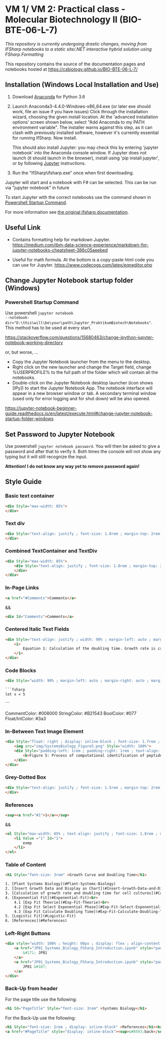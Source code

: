 # VM 1/ VM 2: Practical class - Molecular Biotechnology II (BIO-BTE-06-L-7)

_This repository is currently undergoing drastic changes, moving from IFSharp notebooks to a static site/.NET interactive hybrid solution using FSharp.Formatting_

This repository contains the source of the documentation pages and notebooks hosted at https://csbiology.github.io/BIO-BTE-06-L-7/

## Installation (Windows Local Installation and Use)

1. Download [Anaconda](https://www.anaconda.com/download/) for Python 3.6

2. Launch Anaconda3-4.4.0-Windows-x86_64.exe (or later exe should work, file an issue if you have issues)
   Click through the installation wizard, choosing the given install location. At the 'advanced installation options' screen shown below, select "Add Anaconda to my PATH environment variable". The installer warns against this step, as it can clash with previously installed software, however it's currently essential for running IfSharp. Now install.

   This should also install Jupyter: you may check this by entering 'jupyter notebook' into the Anaconda console window. If Jupyter does not launch (it should launch in the browser), install using 'pip install jupyter', or by following [Jupyter](http://jupyter.readthedocs.io/en/latest/install.html) instructions.

3. Run the "IfSharp\ifsharp.exe" once when first downloading. 

Jupyter will start and a notebook with F# can be selected. This can be run via "jupyter notebook" in future

To start Jupyter with the correct notebooks use the command shown in [Powershell Startup Command](#Powershell-Startup-Command).

For more information see [the original ifsharp documentation](https://github.com/fsprojects/IfSharp#windows-local-installation-and-use).

## Useful Link

- Contains formatting help for markdown Jupyter. https://medium.com/ibm-data-science-experience/markdown-for-jupyter-notebooks-cheatsheet-386c05aeebed

- Useful for math formula. At the bottom is a copy-paste html code you can use for Jupyter. https://www.codecogs.com/latex/eqneditor.php

## Change Jupyter Notebook startup folder (Windows)

### Powershell Startup Command

Use powershell <code>jupyter notebook --notebook-dir="D:\this\will\be\your\path\Jupyter_PraktikumBiotech\Notebooks"</code>.
This method has to be used at every start.

https://stackoverflow.com/questions/15680463/change-ipython-jupyter-notebook-working-directory

or, but worse, ...

- Copy the Jupyter Notebook launcher from the menu to the desktop.
- Right click on the new launcher and change the Target field, change %USERPROFILE% to the full path of the folder which will contain all the notebooks.
- Double-click on the Jupyter Notebook desktop launcher (icon shows [IPy]) to start the Jupyter Notebook App. The notebook interface will appear in a new browser window or tab. A secondary terminal window (used only for error logging and for shut down) will be also opened.

https://jupyter-notebook-beginner-guide.readthedocs.io/en/latest/execute.html#change-jupyter-notebook-startup-folder-windows

## Set Password to Jupyter Notebook

Use powershell <code>jupyter notebook password</code>.
You will then be asked to give a password and after that to verify it. Both times the console will not show any typing but it will still recognize the input.

<b>Attention! I do not know any way yet to remove password again!</b>

## Style Guide

### Basic text container
```html 
<div Style="max-width: 85%">
</div>
```
### Text div

```html 
<div Style="text-align: justify ; font-size: 1.8rem ; margin-top: 2rem ; line-height: 1.5">
</div>
```

### Combined TextContainer and TextDiv

```html 
<div Style="max-width: 85%">
	<div Style="text-align: justify ; font-size: 1.8rem ; margin-top: 2rem ; line-height: 1.5">
	</div>
</div>
```

### In-Page Links
```html
<a href="#Comments">Comments</a>
```
&&

```html
<div Id="Comments">Comments</a>
```

### Centered Italic Text Fields
```html
<div Style="text-align: justify ; width: 90% ; margin-left: auto ; margin-right: auto ; margin-top: 2rem">
    <i>
        Equation 1: Calculation of the doubling time. Growth rate is calculates as shwon in.
    </i>
</div>
```

### Code Blocks

```html
<div Style="width: 90% ; margin-left: auto ; margin-right: auto ; margin-top: 1rem">

```fsharp
let x = 5
```

</div>
```


CommentColor: #008000
StringColor: #B21543
BoolColor: #077
Float/IntColor: #3a3

### In-Between Text Image Element

```html
<div Style="float: right ; display: inline-block ; font-size: 1.7rem ; color: #44546a ; width: 60% ; padding: 15px">
    <img src="img/SystemsBiology_Figure5.png" Style="width: 100%">
    <div Style="padding-left: 1rem ; padding-right: 1rem ; text-align: justify ; ">
        <b>Figure 5: Process of computational identification of peptides from their fragment spectra</b>
    </div>
</div>    
```

### Grey-Dotted Box

```html
<div Style="text-align: justify ; font-size: 1.5rem ; margin-top: 2rem ; margin-bottom: 2rem ; line-height: 1.3 ; width: 85% ; margin-left: auto ; margin-right: auto ; padding: 10px ; border: 2px dotted #708090 ; color: #708090">
</div>
```

### References

```html
<sup><a href="#1">1</a></sup>
```
&&
```html
<ol Style="max-width: 85% ; text-align: justify ; font-size: 1.8rem ; margin-top: 2rem ; line-height: 1.5">
    <li Value ="1" Id="1">
		exmp
	</li>
</ol>
```

### Table of Content 


```html
<h1 Style="font-size: 3rem" >Growth Curve and Doubling Time</h1>

1. [Plant Systems Biology](#Plant-Systems-Biology)
2. [Insert Growth Data and Display as Chart](#Insert-Growth-Data-and-Display-as-Chart)
3. [Calculation of growth rate and doubling time for cell cultures](#Calculation-of-growth-rate-and-doubling-time-for-cell-cultures)
4. [Exponential Fit](#Exponential-Fit)<br>
    4.1 [Exp Fit Theorie](#Exp-Fit-Theorie)<br>
    4.2 [Exp Fit Select Exponential Phase](#Exp-Fit-Select-Exponential-Phase)<br>
    4.3 [Exp Fit Calculate Doubling Time](#Exp-Fit-Calculate-Doubling-Time)<br>
5. [Logistic Fit](#Logistic-Fit)
6. [References](#References)
```

### Left-Right Buttons 

```html
<div style="width: 100% ; height: 60px ; display: flex ; align-content: center">
    <a href="JP01_Systems_Biology_FSharp_Introduction.ipynb" style="padding: 8px ; border: 2px solid blue ; border-radius: 5px ; font-size: 1.5rem ; cursor: pointer ; color: inherit; text-decoration: none ; margin-right: auto ; display: block ; height: 40px ; width: 80px ; text-align: center ; color: white ; background-color: blue">
        &#171; JP01
    </a>
    <a href="JP01_Systems_Biology_FSharp_Introduction.ipynb" style="padding: 8px ; border: 2px solid blue ; border-radius: 5px ; font-size: 1.5rem ; cursor: pointer ; color: inherit; text-decoration: none ; margin-left: auto ; display: block ; height: 40px ; width: 80px ; text-align: center ; color: white ; background-color: blue">
        JP01 &#187;
    </a>
</div>
```

### Back-Up from header

For the page title use the following:

```html
<h1 Id="PageTitle" Style="font-size: 3rem" >Systems Biology</h1>
```

For the Back-Up use the following:

```html
<h1 Style="font-size: 2rem ; display: inline-block" >References</h1><br>
<a href="#PageTitle" style="display: inline-block"><sup>&#8593;back</sup></a>
```
